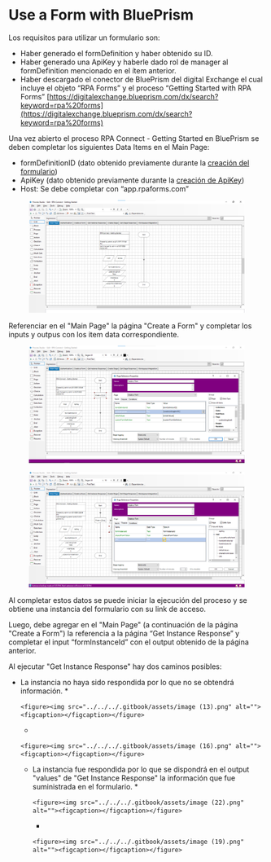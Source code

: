 # Use a Form with BluePrism

Los requisitos para utilizar un formulario son:

* Haber generado el formDefinition y haber obtenido su ID.
* Haber generado una ApiKey y haberle dado rol de manager al formDefinition mencionado en el ítem anterior.
* Haber descargado el conector de BluePrism del digital Exchange el cual incluye el objeto “RPA Forms” y el proceso “Getting Started with RPA Forms” [https://digitalexchange.blueprism.com/dx/search?keyword=rpa%20forms](https://digitalexchange.blueprism.com/dx/search?keyword=rpa%20forms)

Una vez abierto el proceso RPA Connect - Getting Started  en BluePrism se deben completar los siguientes Data Items en el Main Page:

* formDefinitionID (dato obtenido previamente durante la [creación del formulario](../create-a-form.md))
* ApiKey (dato obtenido previamente durante la [creación de ApiKey](../../administrator/create-apikey.md))
* Host: Se debe completar con “app.rpaforms.com”

<figure><img src="../../../.gitbook/assets/image (8) (1).png" alt=""><figcaption></figcaption></figure>

Referenciar en el "Main Page" la página "Create a Form" y completar los inputs y outpus con los item data correspondiente.

<figure><img src="../../../.gitbook/assets/image (30).png" alt=""><figcaption></figcaption></figure>

<figure><img src="../../../.gitbook/assets/image (11).png" alt=""><figcaption></figcaption></figure>

Al completar estos datos se puede iniciar la ejecución del proceso y se obtiene una instancia del formulario con su link de acceso.

Luego, debe agregar en el "Main Page" (a continuación de la página "Create a Form") la referencia a la página “Get Instance Response” y completar el input “formInstanceId” con el output obtenido de la página anterior.

Al ejecutar "Get Instance Response" hay dos caminos posibles:

* La instancia no haya sido respondida por lo que no se obtendrá información.
  *

      <figure><img src="../../../.gitbook/assets/image (13).png" alt=""><figcaption></figcaption></figure>
  *

      <figure><img src="../../../.gitbook/assets/image (16).png" alt=""><figcaption></figcaption></figure>
  * La instancia fue respondida por lo que se dispondrá en el output "values" de "Get Instance Response" la información que fue suministrada en el formulario.
    *

        <figure><img src="../../../.gitbook/assets/image (22).png" alt=""><figcaption></figcaption></figure>
    *

        <figure><img src="../../../.gitbook/assets/image (19).png" alt=""><figcaption></figcaption></figure>



